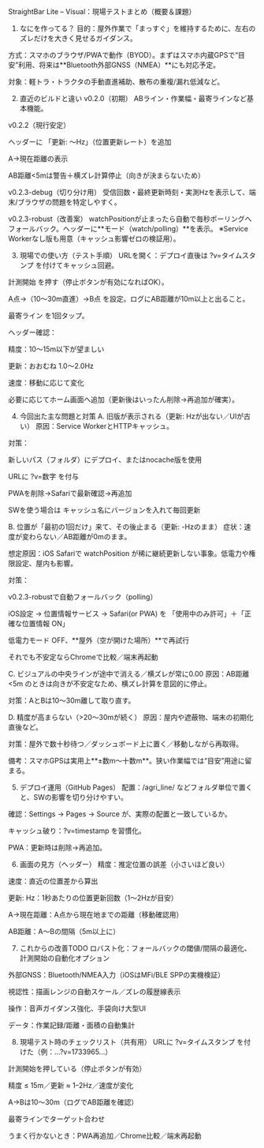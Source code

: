 StraightBar Lite – Visual：現場テストまとめ（概要＆課題）
1) なにを作ってる？
目的：屋外作業で「まっすぐ」を維持するために、左右のズレだけを大きく見せるガイダンス。

方式：スマホのブラウザ/PWAで動作（BYOD）。まずはスマホ内蔵GPSで“目安”利用、将来は**Bluetooth外部GNSS（NMEA）**にも対応予定。

対象：軽トラ・トラクタの手動直進補助、散布の重複/漏れ低減など。

2) 直近のビルドと違い
v0.2.0（初期）
ABライン・作業幅・最寄ラインなど基本機能。

v0.2.2（現行安定）

ヘッダーに 「更新: 〜Hz」（位置更新レート）を追加

A→現在距離の表示

AB距離<5mは警告＋横ズレ計算停止（向きが決まらないため）

v0.2.3-debug（切り分け用）
受信回数・最終更新時刻・実測Hzを表示して、端末/ブラウザの問題を特定しやすく。

v0.2.3-robust（改善案）
watchPositionが止まったら自動で毎秒ポーリングへフォールバック。ヘッダーに**モード（watch/polling）**を表示。
※Service Workerなし版も用意（キャッシュ影響ゼロの検証用）。

3) 現場での使い方（テスト手順）
URLを開く：デプロイ直後は ?v=タイムスタンプ を付けてキャッシュ回避。

計測開始 を押す（停止ボタンが有効になればOK）。

A点→（10〜30m直進）→B点 を設定。ログにAB距離が10m以上と出ること。

最寄ライン を1回タップ。

ヘッダー確認：

精度：10〜15m以下が望ましい

更新：おおむね 1.0〜2.0Hz

速度：移動に応じて変化

必要に応じてホーム画面へ追加（更新後はいったん削除→再追加が確実）。

4) 今回出た主な問題と対策
A. 旧版が表示される（更新: Hzが出ない／UIが古い）
原因：Service WorkerとHTTPキャッシュ。

対策：

新しいパス（フォルダ）にデプロイ、またはnocache版を使用

URLに ?v=数字 を付与

PWAを削除→Safariで最新確認→再追加

SWを使う場合は キャッシュ名にバージョンを入れて毎回更新

B. 位置が「最初の1回だけ」来て、その後止まる（更新: -Hzのまま）
症状：速度が変わらない／AB距離が0mのまま。

想定原因：iOS Safariで watchPosition が稀に継続更新しない事象。低電力や権限設定、屋内も影響。

対策：

v0.2.3-robustで自動フォールバック（polling）

iOS設定 → 位置情報サービス → Safari(or PWA) を 「使用中のみ許可」＋「正確な位置情報 ON」

低電力モード OFF、**屋外（空が開けた場所）**で再試行

それでも不安定ならChromeで比較／端末再起動

C. ビジュアルの中央ラインが途中で消える／横ズレが常に0.00
原因：AB距離<5m のときは向きが不安定なため、横ズレ計算を意図的に停止。

対策：AとBは10〜30m離して取り直す。

D. 精度が高まらない（>20〜30mが続く）
原因：屋内や遮蔽物、端末の初期化直後など。

対策：屋外で数十秒待つ／ダッシュボード上に置く／移動しながら再取得。

備考：スマホGPSは実用上**±数m〜十数m**。狭い作業幅では“目安”用途に留まる。

5) デプロイ運用（GitHub Pages）
配置：/agri_line/ などフォルダ単位で置くと、SWの影響を切り分けやすい。

確認：Settings → Pages → Source が、実際の配置と一致しているか。

キャッシュ破り：?v=timestamp を習慣化。

PWA：更新時は削除→再追加。

6) 画面の見方（ヘッダー）
精度：推定位置の誤差（小さいほど良い）

速度：直近の位置差から算出

更新: Hz：1秒あたりの位置更新回数（1〜2Hzが目安）

A→現在距離：A点から現在地までの距離（移動確認用）

AB距離：A〜Bの間隔（5m以上に）

7) これからの改善TODO
ロバスト化：フォールバックの閾値/間隔の最適化、計測開始の自動化オプション

外部GNSS：Bluetooth/NMEA入力（iOSはMFi/BLE SPPの実機検証）

視認性：描画レンジの自動スケール／ズレの履歴線表示

操作：音声ガイダンス強化、手袋向け大型UI

データ：作業記録/距離・面積の自動集計

8) 現場テスト時のチェックリスト（共有用）
 URLに ?v=タイムスタンプ を付けた（例：...?v=1733965...）

 計測開始を押している（停止ボタンが有効）

 精度 ≤ 15m／更新 ≈ 1–2Hz／速度が変化

 A→Bは10〜30m（ログでAB距離を確認）

 最寄ラインでターゲット合わせ

 うまく行かないとき：PWA再追加／Chrome比較／端末再起動